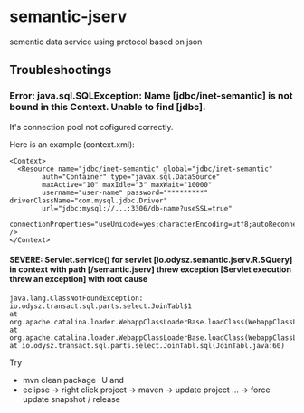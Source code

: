 # semantic-jserv
sementic data service using protocol based on json 

## Troubleshootings
### Error: java.sql.SQLException: Name \[jdbc/inet-semantic\] is not bound in this Context. Unable to find \[jdbc\].
It's connection pool not cofigured correctly.

Here is an example (context.xml):

    <Context>
      <Resource name="jdbc/inet-semantic" global="jdbc/inet-semantic" 
  			auth="Container" type="javax.sql.DataSource"
  			maxActive="10" maxIdle="3" maxWait="10000"
  			username="user-name" password="*********" driverClassName="com.mysql.jdbc.Driver"
  			url="jdbc:mysql://...:3306/db-name?useSSL=true"
  			connectionProperties="useUnicode=yes;characterEncoding=utf8;autoReconnect=true;autoReconnectForPools=true" />
    </Context>

#### SEVERE: Servlet.service() for servlet [io.odysz.semantic.jserv.R.SQuery] in context with path [/semantic.jserv] threw exception [Servlet execution threw an exception] with root cause
    java.lang.ClassNotFoundException: io.odysz.transact.sql.parts.select.JoinTabl$1
	at org.apache.catalina.loader.WebappClassLoaderBase.loadClass(WebappClassLoaderBase.java:1343)
	at org.apache.catalina.loader.WebappClassLoaderBase.loadClass(WebappClassLoaderBase.java:1173)
	at io.odysz.transact.sql.parts.select.JoinTabl.sql(JoinTabl.java:60)
Try 
- mvn clean package -U
and
- eclipse -> right click project -> maven -> update project ... -> force update snapshot / release

    
    
